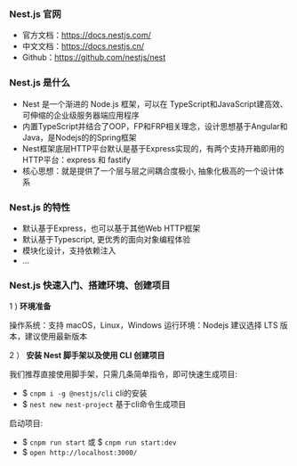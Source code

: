 ### Nest.js 官网

- 官方文档：https://docs.nestjs.com/
- 中文文档：https://docs.nestjs.cn/
- Github：https://github.com/nestjs/nest

### Nest.js 是什么

- Nest 是一个渐进的 Node.js 框架，可以在 TypeScript和JavaScript建高效、可伸缩的企业级服务器端应用程序
- 内置TypeScript并结合了OOP，FP和FRP相关理念，设计思想基于Angular和Java，是Nodejs的的Spring框架
- Nest框架底层HTTP平台默认是基于Express实现的，有两个支持开箱即用的HTTP平台：express 和 fastify
- 核心思想：就是提供了一个层与层之间耦合度极小, 抽象化极高的一个设计体系

### Nest.js 的特性

- 默认基于Express，也可以基于其他Web HTTP框架
- 默认基于Typescript, 更优秀的面向对象编程体验
- 模块化设计，支持依赖注入
- ...

### Nest.js 快速入门、搭建环境、创建项目

1 ) **环境准备**

操作系统：支持 macOS，Linux，Windows
运行环境：Nodejs 建议选择 LTS 版本，建议使用最新版本

2 ） **安装 Nest 脚手架以及使用 CLI 创建项目**

我们推荐直接使用脚手架，只需几条简单指令，即可快速生成项目:

- $ `cnpm i -g @nestjs/cli` cli的安装
- $ `nest new nest-project` 基于cli命令生成项目

启动项目:

- $ `cnpm run start` 或 $ `cnpm run start:dev`
- $ `open http://localhost:3000/`
